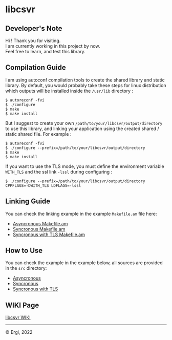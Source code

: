 # libcsvr

## Developer's Note

Hi ! Thank you for visiting.  
I am currently working in this project by now.  
Feel free to learn, and test this library.  

## Compilation Guide
I am using autoconf compilation tools to create the shared library and static library. By default, you would probably take these steps for linux distribution which outputs will be installed inside the `/usr/lib` directory :
```
$ autoreconf -fvi
$ ./configure
$ make
$ make install
```

But I suggest to create your own `/path/to/your/libcsvr/output/directory` to use this library, and linking your application using the created shared / static shared file. For example :
```
$ autoreconf -fvi
$ ./configure --prefix=/path/to/your/libcsvr/output/directory
$ make
$ make install
```

If you want to use the TLS mode, you must define the environment variable `WITH_TLS` and the ssl link `-lssl` during configuring :
```
$ ./configure --prefix=/path/to/your/libcsvr/output/directory CPPFLAGS=-DWITH_TLS LDFLAGS=-lssl
```

## Linking Guide
You can check the linking example in the example `Makefile.am` file here:
* [Asyncronous Makefile.am](./example/asyncronous/src/Makefile.am)
* [Syncronous Makefile.am](./example/syncronous/src/Makefile.am)
* [Syncronous with TLS Makefile.am](./example/syncronous/src/Makefile.am)

## How to Use
You can check the example in the example below, all sources are provided in the `src` directory:
* [Asyncronous](./example/asyncronous/)
* [Syncronous](./example/syncronous/)
* [Syncronous with TLS](./example/syncronous/)

## WIKI Page

[libcsvr WIKI](https://github.com/yuharsenergi/libcsvr/wiki)
***
© Ergi, 2022

